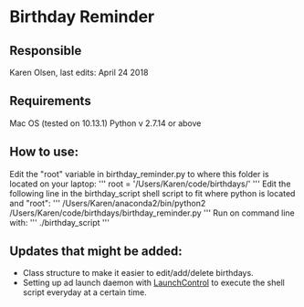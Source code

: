 # Birthday Reminder

## Responsible
Karen Olsen, last edits: April 24 2018

## Requirements
Mac OS (tested on 10.13.1)
Python v 2.7.14 or above

## How to use:
Edit the "root" variable in birthday_reminder.py to where this folder is located on your laptop:
'''
root = '/Users/Karen/code/birthdays/'
'''
Edit the following line in the birthday_script shell script to fit where python is located and "root":
'''
/Users/Karen/anaconda2/bin/python2 /Users/Karen/code/birthdays/birthday_reminder.py
'''
Run on command line with:
'''
./birthday_script
'''

## Updates that might be added:
- Class structure to make it easier to edit/add/delete birthdays.
- Setting up ad launch daemon with [LaunchControl](http://www.soma-zone.com/LaunchControl/) to execute the shell script everyday at a certain time.
